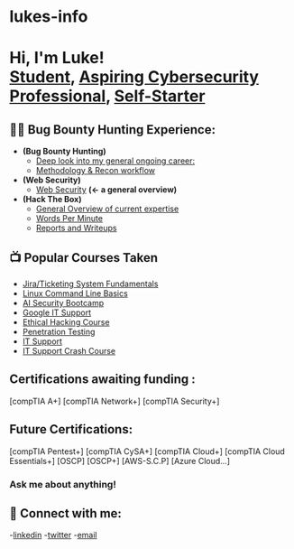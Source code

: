 # lukes-info
<h1>Hi, I'm Luke! <br/><a href="https://github.com/lukeluvz/lukeluvs">Student</a>, <a href="https://www.linkedin.com/in/luke-thompson-73750836a/">Aspiring Cybersecurity Professional</a>, <a href="https://github.com/lukeluvz/Luke-T/blob/main/List%20of%20Self-taught%20'skills'">Self-Starter</a></h1> 

<h2>👨‍💻 Bug Bounty Hunting Experience:</h2>

- <b> (Bug Bounty Hunting)</b>
  - [Deep look into my general ongoing career:](https://github.com/lukeluvz/Luke-T/blob/main/Bug%20Bounty)
  - [Methodology & Recon workflow](https://github.com/lukeluvz/Luke-T/new/main)
- <b>(Web Security)</b>
  - [Web Security](https://github.com/lukeluvz/Luke-T/blob/main/Web%20Security) <b>(<- a general overview)</b>
- <b>(Hack The Box)</b>
  - [General Overview of current expertise](https://github.com/lukeluvz/Luke-T/blob/main/HTB)
  - [Words Per Minute](https://github.com/lukeluvz/Luke-T/blob/main/WPM)
  - [Reports and Writeups](https://github.com/lukeluvz/Luke-T/blob/main/Reports%26Writeups)

<h2>📺 Popular Courses Taken</h2>

- [Jira/Ticketing System Fundamentals](https://www.udemy.com/course/ticketing-system-and-help-desk-fundamentals/?utm_campaign=email&utm_medium=email&utm_source=sendgrid.com&couponCode=MT300725C)
- [Linux Command Line Basics](https://www.udemy.com/course/linux-command-line-volume1/?utm_campaign=email&utm_medium=email&utm_source=sendgrid.com)
- [AI Security Bootcamp](https://www.udemy.com/course/ai-security-bootcamp/?utm_campaign=email&utm_medium=email&utm_source=sendgrip.com&couponCode=MT300725C)
- [Google IT Support](https://www.coursera.org/professional-certificates/google-it-support)
- [Ethical Hacking Course](https://www.youtube.com/playlist?list=PLLKT__MCUeixqHJ1TRqrHsEd6_EdEvo47)
- [Penetration Testing](https://www.youtube.com/watch?v=3Kq1MIfTWCE&t=25381s)
- [IT Support](https://www.youtube.com/watch?v=qwPKbWDu9SA)
- [IT Support Crash Course](https://www.youtube.com/watch?v=KJoP5rY4o1c)

<h2> Certifications awaiting funding : </h2>

[compTIA A+]
[compTIA Network+]
[compTIA Security+]

<h2>Future Certifications:</h2>

[compTIA Pentest+]
[compTIA CySA+]
[compTIA Cloud+]
[compTIA Cloud Essentials+]
[OSCP]
[OSCP+]
[AWS-S.C.P]
[Azure Cloud...]

<h3>Ask me about anything!</h3>
  
<h2> 🤳 Connect with me:</h2>

-[linkedin](https://www.linkedin.com/in/luke-thompson-73750836a/)
-[twitter](https://x.com/LukeNgozSec)
-[email](lukengo06@icloud.com)
<!--


